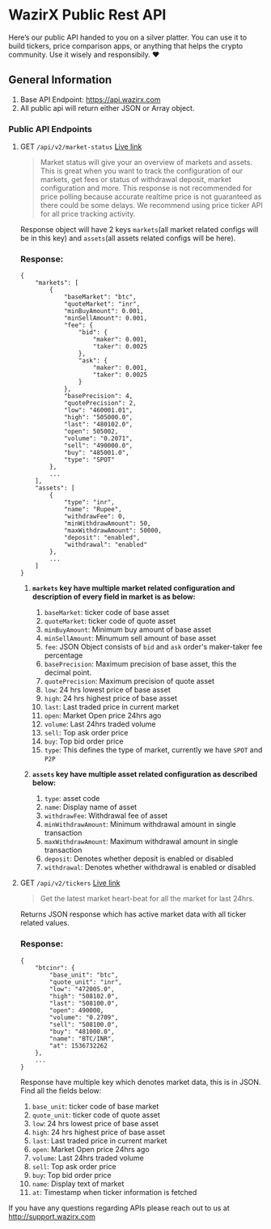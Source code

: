 # WazirX Public Rest API
Here’s our public API handed to you on a silver platter. You can use it to build tickers, price comparison apps, or anything that helps the crypto community. Use it wisely and responsibily. ❤️

## General Information
1. Base API Endpoint: https://api.wazirx.com
1. All public api will return either JSON or Array object.

### Public API Endpoints

1. GET `/api/v2/market-status`  [Live link](https://api.wazirx.com/api/v2/market-status)

    > Market status will give your an overview of markets and assets. This is great when you want to track the configuration of our markets, get fees or status of withdrawal deposit, market configuration and more. This response is not recommended for price polling because accurate realtime price is not guaranteed as there could be some delays. We recommend using price ticker API for all price tracking activity.
    
    Response object will have 2 keys `markets`(all market related configs will be in this key) and `assets`(all assets related configs will be here). 
    ### Response:
    ```
    {
        "markets": [
            {
                "baseMarket": "btc",
                "quoteMarket": "inr",
                "minBuyAmount": 0.001,
                "minSellAmount": 0.001,
                "fee": {
                    "bid": {
                        "maker": 0.001,
                        "taker": 0.0025
                    },
                    "ask": {
                        "maker": 0.001,
                        "taker": 0.0025
                    }
                },
                "basePrecision": 4,
                "quotePrecision": 2,
                "low": "460001.01",
                "high": "505000.0",
                "last": "480102.0",
                "open": 505002,
                "volume": "0.2071",
                "sell": "490000.0",
                "buy": "485001.0",
                "type": "SPOT"
            },
            ...
        ],
        "assets": [
            {
                "type": "inr",
                "name": "Rupee",
                "withdrawFee": 0,
                "minWithdrawAmount": 50,
                "maxWithdrawAmount": 50000,
                "deposit": "enabled",
                "withdrawal": "enabled"
            },
            ...
        ]
    }
    ```
    
    
    1. **`markets` key have multiple market related configuration and description of every field in market is as below:**
    
        1. `baseMarket`: ticker code of base asset
        1. `quoteMarket`: ticker code of quote asset
        1. `minBuyAmount`: Minimum buy amount of base asset
        1. `minSellAmount`: Minumum sell amount of base asset
        1. `fee`: JSON Object consists of `bid` and `ask` order's maker-taker fee percentage
        1. `basePrecision`: Maximum precision of base asset, this the decimal point. 
        1. `quotePrecision`: Maximum  precision of quote asset
        1. `low`: 24 hrs lowest price of base asset
        1. `high`: 24 hrs highest price of base asset
        1. `last`: Last traded price in current market
        1. `open`: Market Open price 24hrs ago
        1. `volume`: Last 24hrs traded volume
        1. `sell`: Top ask order price
        1. `buy`: Top bid order price
        1. `type`: This defines the type of market, currently we have `SPOT` and `P2P`
    1. **`assets` key have multiple asset related configuration as described below:**
    
        1. `type`: asset code
        1. `name`: Display name of asset
        1. `withdrawFee`: Withdrawal fee of asset
        1. `minWithdrawAmount`: Minimum withdrawal amount in single transaction
        1. `maxWithdrawAmount`: Maximum withdrawal amount in single transaction
        1. `deposit`: Denotes whether deposit is enabled or disabled
        1. `withdrawal`: Denotes whether withdrawal is enabled or disabled


1. GET `/api/v2/tickers` [Live link](https://api.wazirx.com/api/v2/tickers)
    > Get the latest market heart-beat for all the market for last 24hrs.
    
    Returns JSON response which has active market data with all ticker related values.
    ### Response:
    ```
    {
        "btcinr": {
            "base_unit": "btc",
            "quote_unit": "inr",
            "low": "472005.0",
            "high": "508102.0",
            "last": "508100.0",
            "open": 490000,
            "volume": "0.2709",
            "sell": "508100.0",
            "buy": "481000.0",
            "name": "BTC/INR",
            "at": 1536732262
        },
        ...
    }
    ```
    Response have multiple key which denotes market data, this is in JSON. Find all the fields below:
    
    1. `base_unit`: ticker code of base market
    1. `quote_unit`: ticker code of quote asset
    1. `low`: 24 hrs lowest price of base asset
    1. `high`: 24 hrs highest price of base asset
    1. `last`: Last traded price in current market
    1. `open`: Market Open price 24hrs ago
    1. `volume`: Last 24hrs traded volume
    1. `sell`: Top ask order price
    1. `buy`: Top bid order price
    1. `name`: Display text of market
    1. `at`: Timestamp when ticker information is fetched
    
If you have any questions regarding APIs please reach out to us at http://support.wazirx.com
